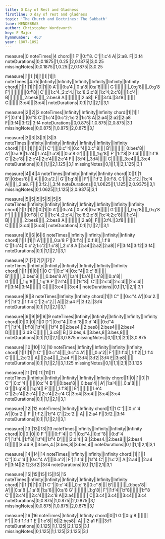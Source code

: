 ```yaml
---
title: O Day of Rest and Gladness
firstline: O day of rest and gladness
topic: 'The Church and Doctrines: The Sabbath'
tune: MENDEBRAS
author: Christopher Wordsworth
key: F Major
hymnnumber: '463'
year: 1807-1892
---
```

measure||0
noteTimes||4
chord||1
F'||0:f'8.
C'||1:c'4
A||2:a8.
F||3:f4
noteDurations||0,0.1875||1,0.25||2,0.1875||3,0.25
missingNotes||0,0.1875||1,0.25||2,0.1875||3,0.25

measure||1||1||1||1||1||1||1
noteTimes||4.75||Infinity||Infinity||Infinity||Infinity||Infinity||Infinity
chord||1||1||1||1||0||1||0
A'||||0:a'4.||0:a'8||0:a'8||||||
G'||||||||||_0:g'8||||_0:g'8
F'||||||||||||0:f'8||
C'||||1:c'4.;2:c'4.||1:c'8;2:c'8||1:c'4;2:c'8||||1:c'4||
B||||||||||_2:bes8||||_2:bes8
A||||||||||||2:a8||
F||||3:f4.||3:f8||||||||
C||||||||3:c4||||3:c4||
noteDurations||0,1||1,1||2,1||3,1

measure||2||2||2
noteTimes||Infinity||Infinity||Infinity
chord||1||1||1
F'||0:f'4||||0:f'8
C'||1:c'4||0:c'2;1:c'2||1:c'8
A||2:a4||2:a2||2:a8
F||3:f4||3:f2||3:f4
noteDurations||0,0.875||1,0.875||2,0.875||3,1
missingNotes||0,0.875||1,0.875||2,0.875||3,1

measure||3||3||3||3||3||3
noteTimes||Infinity||Infinity||Infinity||Infinity||Infinity||Infinity
chord||1||1||1||1||0||1
C''||||0:c''4||0:c''4||0:c''8||||
B'||||||||||_0:bes'8||
A'||0:a'8||1:a'4||1:a'4||1:a'8||||0:a'8
G'||||||||||_1:g'8||
F'||1:f'8||2:f'4||||||||1:f'8
C'||2:c'8||||2:c'4||2:c'4||||2:c'4
F||||3:f4||_3:f4||||||
C||||||||_3:c4||||_3:c4
noteDurations||0,1||1,1||2,1.125||3,1
missingNotes||0,1||1,1||2,1.125||3,1

measure||4||4||4
noteTimes||Infinity||Infinity||Infinity
chord||0||1||1
B'||0:bes'8||||
A'||||0:a'2.||
G'||1:g'8||||
F'||||1:f'2.||0:f'8.
C'||||2:c'2.||1:c'4
A||||||_2:a8.
F||||3:f2.||_3:f4
noteDurations||0,1.0625||1,1.125||2,0.9375||3,1
missingNotes||0,1.0625||1,1.125||2,0.9375||3,1

measure||5||5||5||5||5||5||5
noteTimes||Infinity||Infinity||Infinity||Infinity||Infinity||Infinity||Infinity
chord||1||1||1||1||0||1||0
A'||||0:a'4.||0:a'8||0:a'8||||||
G'||||||||||_0:g'8||||_0:g'8
F'||||||||||||0:f'8||
C'||||1:c'4.;2:c'4.||1:c'8;2:c'8||1:c'4;2:c'8||||1:c'4||
B||||||||||_2:bes8||||_2:bes8
A||||||||||||2:a8||
F||||3:f4.||3:f8||||||||
C||||||||3:c4||||3:c4||
noteDurations||0,1||1,1||2,1||3,1

measure||6||6||6||6
noteTimes||Infinity||Infinity||Infinity||Infinity
chord||1||1||1||1
A'||||||||_0:a'8
F'||0:f'4||||0:f'8||_1:f'8
C'||1:c'4||0:c'2;1:c'2||1:c'8||_2:c'8
A||2:a4||2:a2||2:a8||
F||3:f4||3:f2||3:f4||
noteDurations||0,1||1,1||2,1||3,1

measure||7||7||7||7||7||7
noteTimes||Infinity||Infinity||Infinity||Infinity||Infinity||Infinity
chord||1||1||1||0||1||0
C''||0:c''4||0:c''4||0:c''8||||||
B'||||||||_0:bes'8||||_0:bes'8
A'||1:a'4||1:a'4||1:a'8||||0:a'8||
G'||||||||_1:g'8||||_1:g'8
F'||2:f'4||||||||1:f'8||
C'||||2:c'4||2:c'4||||2:c'4||
F||3:f4||3:f4||||||||
C||||||3:c4||||3:c4||
noteDurations||0,1||1,1||2,1||3,1

measure||8||8
noteTimes||Infinity||Infinity
chord||1||1
C''||||0:c''4
A'||0:a'2.||
F'||1:f'2.||1:f'4
C'||2:c'2.||
A||||2:a4
F||3:f2.||3:f4
noteDurations||0,1||1,1||2,1||3,1

measure||9||9||9||9||9
noteTimes||Infinity||Infinity||Infinity||Infinity||Infinity
chord||0||0||0||1||0
D''||0:d''4.||0:d''8||0:d''4||||0:d''4
F'||1:f'4.||1:f'8||1:f'4||||1:f'4
B||2:bes4.||2:bes8||2:bes4||||2:bes4
D||||||||||3:d8
C||||||||_3:c8||
B,||3:bes,4.||3:bes,8||3:bes,8||||
noteDurations||0,1||1,1||2,1||3,0.875
missingNotes||0,1||1,1||2,1||3,0.875

measure||10||10||10||10
noteTimes||Infinity||Infinity||Infinity||Infinity
chord||1||1||1||1
C''||||0:c''4||||_0:c''4
A'||||||_0:a'2||
F'||||1:f'4||_1:f'2||_1:f'4
C'||||||_2:c'2||
A||||2:a4||||_2:a4
F||||3:f4||3:f2||3:f4
E||3:e8||||||
noteDurations||0,1||1,1||2,1||3,1.125
missingNotes||0,1||1,1||2,1||3,1.125

measure||11||11||11||11||11
noteTimes||Infinity||Infinity||Infinity||Infinity||Infinity
chord||1||0||1||0||1
C''||0:c''4||||||||0:c''4
B'||||0:bes'8||||0:bes'4||
A'||1:a'4||||_0:a'8||||
G'||||1:g'8||||1:g'4||
F'||||||_1:f'8||||
E'||||||||||1:e'4
C'||2:c'4||2:c'4||||2:c'4||2:c'4
C||3:c4||3:c4||||3:c4||3:c4
noteDurations||0,1||1,1||2,1||3,1

measure||12||12
noteTimes||Infinity||Infinity
chord||1||1
C''||||0:c''4
A'||0:a'2.||
F'||1:f'2.||1:f'4
C'||2:c'2.||
A||||2:a4
F||3:f2.||3:f4
noteDurations||0,1||1,1||2,1||3,1

measure||13||13||13||13
noteTimes||Infinity||Infinity||Infinity||Infinity
chord||0||0||0||0
F''||||||0:f''4||
D''||0:d''4.||0:d''8||||0:d''4
F'||1:f'4.||1:f'8||1:f'4||1:f'4
D'||||||2:d'4||
B||2:bes4.||2:bes8||||2:bes4
D||||||||3:d4
B,||3:bes,4.||3:bes,8||3:bes,4||
noteDurations||0,1||1,1||2,1||3,1

measure||14||14||14
noteTimes||Infinity||Infinity||Infinity
chord||1||1||1
C''||0:c''4||||0:c''4
A'||||0:a'2||
F'||1:f'4||||1:f'4
C'||||1:c'2||
A||2:a4||||2:a4
F||3:f4||2:f2;3:f2||3:f4
noteDurations||0,1||1,1||2,1||3,1

measure||15||15||15||15||15||15
noteTimes||Infinity||Infinity||Infinity||Infinity||Infinity||Infinity
chord||1||1||1||1||0||1
C''||0:c''4||||_0:c''8||0:c''8||||
B'||||||||||_0:bes'8||
A'||||0:a'8||_1:a'8||1:a'8||||0:a'8
G'||||||||||_1:g'8||
F'||1:f'4||1:f'8||||||||1:f'8
C'||||2:c'4||||2:c'4||||2:c'8
A||2:a4||||||||||
C||3:c4||3:c4||||3:c4||||3:c4
noteDurations||0,0.875||1,0.875||2,0.875||3,1
missingNotes||0,0.875||1,0.875||2,0.875||3,1

measure||16||16
noteTimes||Infinity||Infinity
chord||0||1
G'||0:g'8||||||||
F'||||0:f'1;1:f'1
E'||1:e'8||
B||2:bes8||
A||||2:a1
F||||3:f1
noteDurations||0,1.125||1,1.125||2,1.125||3,1
missingNotes||0,1.125||1,1.125||2,1.125||3,1

